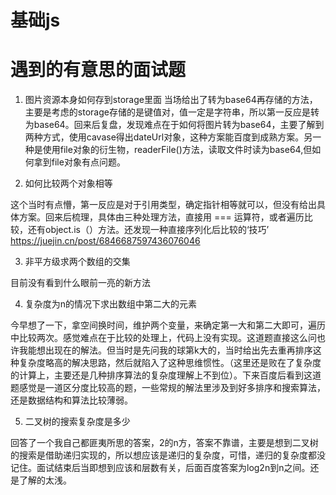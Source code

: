 #  基础js


# 遇到的有意思的面试题

 1. 图片资源本身如何存到storage里面
  当场给出了转为base64再存储的方法，主要是考虑的storage存储的是键值对，值一定是字符串，所以第一反应是转为base64。回来后复盘，发现难点在于如何将图片转为base64，主要了解到两种方式，使用cavase得出dateUrl对象，这种方案能百度到成熟方案。另一种是使用file对象的衍生物，readerFile()方法，读取文件时读为base64,但如何拿到file对象有点问题。
 
 2. 如何比较两个对象相等
 
  这个当时有点懵，第一反应是对于引用类型，确定指针相等就可以，但没有给出具体方案。回来后梳理，具体由三种处理方法，直接用  === 运算符，或者遍历比较，还有object.is（）方法。还发现一种直接序列化后比较的‘技巧’
  https://juejin.cn/post/6846687597436076046
 
 3. 非平方级求两个数组的交集
 
  目前没有看到什么眼前一亮的新方法
  
 4. 复杂度为n的情况下求出数组中第二大的元素
 
  今早想了一下，拿空间换时间，维护两个变量，来确定第一大和第二大即可，遍历中比较两次。感觉难点在于比较的处理上，代码上没有实现。这道题直接这么问也许我能想出现在的解法。但当时是先问我的球第k大的，当时给出先去重再排序这种复杂度略高的解决思路，然后就陷入了这种思维惯性。（这里还是败在了复杂度的计算上，主要还是几种排序算法的复杂度理解上不到位）。下来百度后看到这道题感觉是一道区分度比较高的题，一些常规的解法里涉及到好多排序和搜索算法，还是数据结构和算法比较薄弱。
  
 5. 二叉树的搜索复杂度是多少
 
  回答了一个我自己都匪夷所思的答案，2的n方，答案不靠谱，主要是想到二叉树的搜索是借助递归实现的，所以想应该是递归的复杂度，可惜，递归的复杂度都没记住。面试结束后当即想到应该和层数有关，后面百度答案为log2n到n之间。还是了解的太浅。
 
